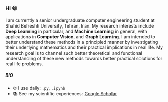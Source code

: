 
### Hi 😄

#### 
I am currently a senior undergraduate computer engineering student at Shahid Beheshti University, Tehran, Iran. My research interests include **Deep Learning** in particular, and **Machine Learning** in general, with applications in **Computer Vision**, and **Graph Learning**. I am intended to better understand these methods in a principled manner by investigating their underlying mathematics and their practical implications in real life. My research goal is to channel such better theoretical and functional understanding of these new methods towards better practical solutions for real life problems.

##### BIO

- ⚙️ I use daily: `.py`, `.ipynb`
- 📚 See my scientific experiences: [Google Scholar](https://scholar.google.com/citations?user=LRpJtSQAAAAJ&hl=en)
